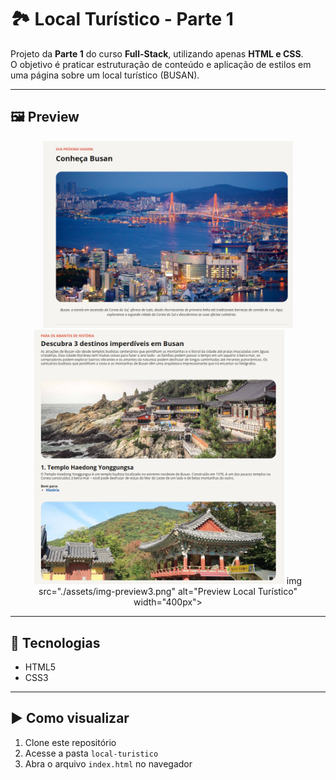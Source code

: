# 🏞️ Local Turístico - Parte 1

Projeto da **Parte 1** do curso **Full-Stack**, utilizando apenas **HTML e CSS**.  
O objetivo é praticar estruturação de conteúdo e aplicação de estilos em uma página sobre um local turístico (BUSAN).

---

## 🖼️ Preview

<p align="center">
  <img src="./assets/img-preview1.png" alt="Preview Local Turístico" width="400px">
    <img src="./assets/img-preview2.png" alt="Preview Local Turístico" width="400px">
    img src="./assets/img-preview3.png" alt="Preview Local Turístico" width="400px">
</p>

---

## 🚀 Tecnologias

- HTML5
- CSS3

---

## ▶️ Como visualizar

1. Clone este repositório
2. Acesse a pasta `local-turistico`
3. Abra o arquivo `index.html` no navegador
